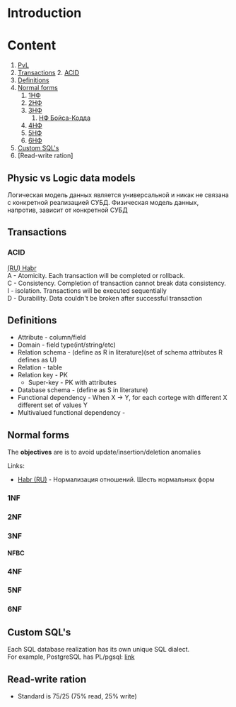 # Introduction

# Content
1. [PvL](#physic-vs-logic-data-models)
2. [Transactions](#Transactions)
   2. [ACID](#acid)
3. [Definitions](#definitions)
4. [Normal forms](#normal-forms)
   1. [1НФ](#1nf)
   2. [2НФ](#2nf)
   3. [3НФ](#3nf)
      1. [НФ Бойса-Кодда](#nfbc)
   4. [4НФ](#4nf)
   5. [5НФ](#5nf)
   6. [6НФ](#6nf)
5. [Custom SQL's](#custom-sqls)
6. [Read-write ration]

## Physic vs Logic data models
Логическая модель данных является универсальной и 
никак не связана с конкретной реализацией СУБД. 
Физическая модель данных, напротив, зависит от конкретной СУБД

## Transactions
### ACID
[(RU) Habr](https://habr.com/en/post/317884/)  
A - Atomicity. Each transaction will be completed or rollback.  
C - Consistency. Completion of transaction cannot break data consistency.  
I - isolation. Transactions will be executed sequentially   
D - Durability. Data couldn't be broken after successful transaction  

## Definitions
- Attribute - column/field
- Domain - field type(int/string/etc)
- Relation schema - (define as R in literature)(set of schema attributes R defines as U)
- Relation - table
- Relation key - PK
  - Super-key - PK with attributes
- Database schema - (define as S in literature)
- Functional dependency - When X -> Y, for each cortege with different X different set of values Y
- Multivalued functional dependency - 

## Normal forms
The **objectives** are is to 
avoid update/insertion/deletion anomalies

Links:
- [Habr (RU)](https://habr.com/ru/post/254773/) - Нормализация отношений. Шесть нормальных форм
### 1NF
### 2NF
### 3NF
#### NFBC
### 4NF
### 5NF
### 6NF

## Custom SQL's
Each SQL database realization has its own unique SQL dialect.  
For example, PostgreSQL has PL/pgsql: [link](https://www.postgresql.org/docs/current/plpgsql.html)

## Read-write ration
- Standard is 75/25 (75% read, 25% write)
